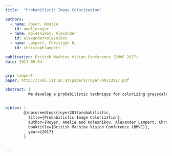 ```yaml
---
title:  "Probabilistic Image Colorization"

authors:
  - name: Royer, Amelie
    id: amelieroyer
  - name: Kolesnikov, Alexander
    id: alexanderkolesnikov
  - name: Lampert, Christoph H.
    id: christophlampert

publication: British Machine Vision Conference (BMVC 2017)
date: 2017-09-04


grp: lampert
paper: http://cvml.ist.ac.at/papers/royer-bmvc2017.pdf

abstract: |
          We develop a probabilistic technique for colorizing grayscale natural images. In light of the intrinsic uncertainty of this task, the proposed probabilistic framework has numerous desirable properties. In particular, our model is able to produce multiple plausible and vivid colorizations for a given grayscale image and is one of the first colorization models to provide a proper stochastic sampling scheme. Moreover, our training procedure is supported by a rigorous theoretical framework that does not require any ad hoc heuristics and allows for efficient modeling and learning of the joint pixel color distribution. We demonstrate strong quantitative and qualitative experimental results on the CIFAR-10 dataset and the challenging ILSVRC 2012 dataset.


bibtex: |
        @inproceedings{royer2017probabilistic,
          title={Probabilistic Image Colorization},
          author={Royer, Amelie and Kolesnikov, Alexander Lampert, Christoph H.},
          booktitle={British Machine Vision Conference (BMVC)},
          year={2017}
        }


---
```

